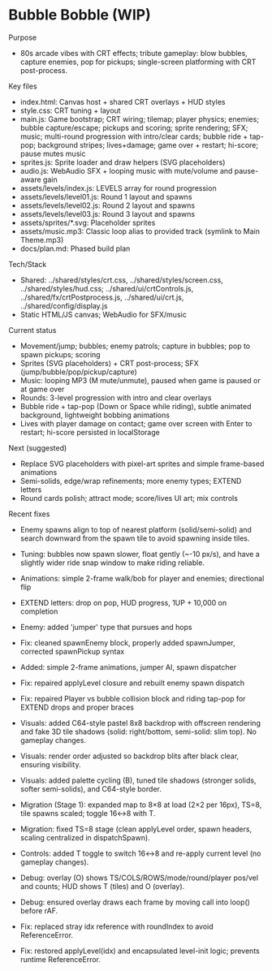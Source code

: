 # Bubble Bobble (WIP)

Purpose
- 80s arcade vibes with CRT effects; tribute gameplay: blow bubbles, capture enemies, pop for pickups; single-screen platforming with CRT post-process.

Key files
- index.html: Canvas host + shared CRT overlays + HUD styles
- style.css: CRT tuning + layout
- main.js: Game bootstrap; CRT wiring; tilemap; player physics; enemies; bubble capture/escape; pickups and scoring; sprite rendering; SFX; music; multi-round progression with intro/clear cards; bubble ride + tap-pop; background stripes; lives+damage; game over + restart; hi-score; pause mutes music
- sprites.js: Sprite loader and draw helpers (SVG placeholders)
- audio.js: WebAudio SFX + looping music with mute/volume and pause-aware gain
- assets/levels/index.js: LEVELS array for round progression
- assets/levels/level01.js: Round 1 layout and spawns
- assets/levels/level02.js: Round 2 layout and spawns
- assets/levels/level03.js: Round 3 layout and spawns
- assets/sprites/*.svg: Placeholder sprites
- assets/music.mp3: Classic loop alias to provided track (symlink to Main Theme.mp3)
- docs/plan.md: Phased build plan

Tech/Stack
- Shared: ../shared/styles/crt.css, ../shared/styles/screen.css, ../shared/styles/hud.css; ../shared/ui/crtControls.js, ../shared/fx/crtPostprocess.js, ../shared/ui/crt.js, ../shared/config/display.js
- Static HTML/JS canvas; WebAudio for SFX/music

Current status
- Movement/jump; bubbles; enemy patrols; capture in bubbles; pop to spawn pickups; scoring
- Sprites (SVG placeholders) + CRT post-process; SFX (jump/bubble/pop/pickup/capture)
- Music: looping MP3 (M mute/unmute), paused when game is paused or at game over
- Rounds: 3-level progression with intro and clear overlays
- Bubble ride + tap-pop (Down or Space while riding), subtle animated background, lightweight bobbing animations
- Lives with player damage on contact; game over screen with Enter to restart; hi-score persisted in localStorage

Next (suggested)
- Replace SVG placeholders with pixel-art sprites and simple frame-based animations
- Semi-solids, edge/wrap refinements; more enemy types; EXTEND letters
- Round cards polish; attract mode; score/lives UI art; mix controls

Recent fixes
- Enemy spawns align to top of nearest platform (solid/semi-solid) and search downward from the spawn tile to avoid spawning inside tiles.
- Tuning: bubbles now spawn slower, float gently (~-10 px/s), and have a slightly wider ride snap window to make riding reliable.
- Animations: simple 2-frame walk/bob for player and enemies; directional flip
- EXTEND letters: drop on pop, HUD progress, 1UP + 10,000 on completion
- Enemy: added 'jumper' type that pursues and hops

- Fix: cleaned spawnEnemy block, properly added spawnJumper, corrected spawnPickup syntax
- Added: simple 2-frame animations, jumper AI, spawn dispatcher
- Fix: repaired applyLevel closure and rebuilt enemy spawn dispatch
- Fix: repaired Player vs bubble collision block and riding tap-pop for EXTEND drops and proper braces
- Visuals: added C64-style pastel 8x8 backdrop with offscreen rendering and fake 3D tile shadows (solid: right/bottom, semi-solid: slim top). No gameplay changes.
- Visuals: render order adjusted so backdrop blits after black clear, ensuring visibility.
- Visuals: added palette cycling (B), tuned tile shadows (stronger solids, softer semi-solids), and C64-style border.
- Migration (Stage 1): expanded map to 8×8 at load (2×2 per 16px), TS=8, tile spawns scaled; toggle 16↔8 with T.
- Migration: fixed TS=8 stage (clean applyLevel order, spawn headers, scaling centralized in dispatchSpawn).
- Controls: added T toggle to switch 16↔8 and re-apply current level (no gameplay changes).
- Debug: overlay (O) shows TS/COLS/ROWS/mode/round/player pos/vel and counts; HUD shows T (tiles) and O (overlay).
- Debug: ensured overlay draws each frame by moving call into loop() before rAF.
- Fix: replaced stray idx reference with roundIndex to avoid ReferenceError.
- Fix: restored applyLevel(idx) and encapsulated level-init logic; prevents runtime ReferenceError.
